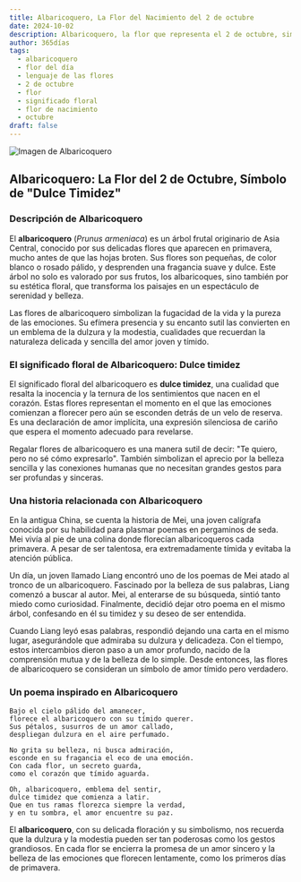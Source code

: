```yaml
---
title: Albaricoquero, La Flor del Nacimiento del 2 de octubre
date: 2024-10-02
description: Albaricoquero, la flor que representa el 2 de octubre, simboliza Dulce timidez. Descubre su fascinante historia, significado en el lenguaje de las flores y una poesía que celebra su belleza.
author: 365días
tags:
  - albaricoquero
  - flor del día
  - lenguaje de las flores
  - 2 de octubre
  - flor
  - significado floral
  - flor de nacimiento
  - octubre
draft: false
---
```



![Imagen de Albaricoquero](https://cdn.pixabay.com/photo/2018/02/20/16/15/flowers-3168025_640.jpg#center)


## Albaricoquero: La Flor del 2 de Octubre, Símbolo de "Dulce Timidez"

### Descripción de Albaricoquero

El **albaricoquero** (_Prunus armeniaca_) es un árbol frutal originario de Asia Central, conocido por sus delicadas flores que aparecen en primavera, mucho antes de que las hojas broten. Sus flores son pequeñas, de color blanco o rosado pálido, y desprenden una fragancia suave y dulce. Este árbol no solo es valorado por sus frutos, los albaricoques, sino también por su estética floral, que transforma los paisajes en un espectáculo de serenidad y belleza.

Las flores de albaricoquero simbolizan la fugacidad de la vida y la pureza de las emociones. Su efímera presencia y su encanto sutil las convierten en un emblema de la dulzura y la modestia, cualidades que recuerdan la naturaleza delicada y sencilla del amor joven y tímido.

### El significado floral de Albaricoquero: Dulce timidez

El significado floral del albaricoquero es **dulce timidez**, una cualidad que resalta la inocencia y la ternura de los sentimientos que nacen en el corazón. Estas flores representan el momento en el que las emociones comienzan a florecer pero aún se esconden detrás de un velo de reserva. Es una declaración de amor implícita, una expresión silenciosa de cariño que espera el momento adecuado para revelarse.

Regalar flores de albaricoquero es una manera sutil de decir: "Te quiero, pero no sé cómo expresarlo". También simbolizan el aprecio por la belleza sencilla y las conexiones humanas que no necesitan grandes gestos para ser profundas y sinceras.

### Una historia relacionada con Albaricoquero

En la antigua China, se cuenta la historia de Mei, una joven calígrafa conocida por su habilidad para plasmar poemas en pergaminos de seda. Mei vivía al pie de una colina donde florecían albaricoqueros cada primavera. A pesar de ser talentosa, era extremadamente tímida y evitaba la atención pública.

Un día, un joven llamado Liang encontró uno de los poemas de Mei atado al tronco de un albaricoquero. Fascinado por la belleza de sus palabras, Liang comenzó a buscar al autor. Mei, al enterarse de su búsqueda, sintió tanto miedo como curiosidad. Finalmente, decidió dejar otro poema en el mismo árbol, confesando en él su timidez y su deseo de ser entendida.

Cuando Liang leyó esas palabras, respondió dejando una carta en el mismo lugar, asegurándole que admiraba su dulzura y delicadeza. Con el tiempo, estos intercambios dieron paso a un amor profundo, nacido de la comprensión mutua y de la belleza de lo simple. Desde entonces, las flores de albaricoquero se consideran un símbolo de amor tímido pero verdadero.

### Un poema inspirado en Albaricoquero

```
Bajo el cielo pálido del amanecer,  
florece el albaricoquero con su tímido querer.  
Sus pétalos, susurros de un amor callado,  
despliegan dulzura en el aire perfumado.

No grita su belleza, ni busca admiración,  
esconde en su fragancia el eco de una emoción.  
Con cada flor, un secreto guarda,  
como el corazón que tímido aguarda.

Oh, albaricoquero, emblema del sentir,  
dulce timidez que comienza a latir.  
Que en tus ramas florezca siempre la verdad,  
y en tu sombra, el amor encuentre su paz.
```

El **albaricoquero**, con su delicada floración y su simbolismo, nos recuerda que la dulzura y la modestia pueden ser tan poderosas como los gestos grandiosos. En cada flor se encierra la promesa de un amor sincero y la belleza de las emociones que florecen lentamente, como los primeros días de primavera.